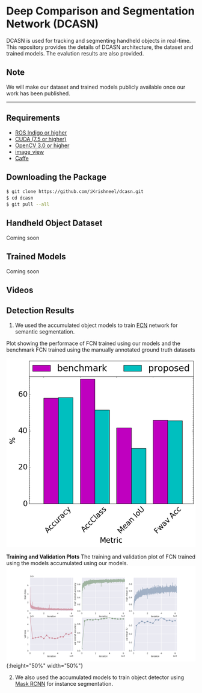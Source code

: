 Deep Comparison and Segmentation Network (DCASN)
====================================
DCASN is used for tracking and segmenting handheld objects in
real-time. This repository provides the details of DCASN architecture,
the dataset and trained models. The evalution results are also
provided.

Note
------------
We will make our dataset and trained models publicly available once
our work has been published.

------------

Requirements
------------
- [ROS Indigo or higher](http://wiki.ros.org/kinetic)
- [CUDA (7.5 or higher)](https://developer.nvidia.com/cuda-downloads)
- [OpenCV 3.0 or higher](https://github.com/opencv/opencv)
- [image_view](https://github.com/ros-perception/image_pipeline)
- [Caffe](https://github.com/BVLC/caffe) 


Downloading the Package
------------
```bash
$ git clone https://github.com/iKrishneel/dcasn.git
$ cd dcasn
$ git pull --all
```

Handheld Object Dataset
------------
Coming soon

Trained Models
------------
Coming soon

Videos
------------


Detection Results
------------

1. We used the accumulated object models to train
[FCN](https://github.com/shelhamer/fcn.berkeleyvision.org) network for
semantic segmentation.

Plot showing the performace of FCN trained using our models and the
benchmark FCN trained using the manually annotated ground truth
datasets

![](assets/arc/apc_accuracy.png)

**Training and Validation Plots**
The training and validation plot of FCN trained using the models
accumulated using our models.
![](assets/arc/fcn_train.png){:height="50%" width="50%"}


2. We also used the accumulated models to train object detector using
[Mask RCNN](https://github.com/matterport/Mask_RCNN) for instance
segmentation. 




